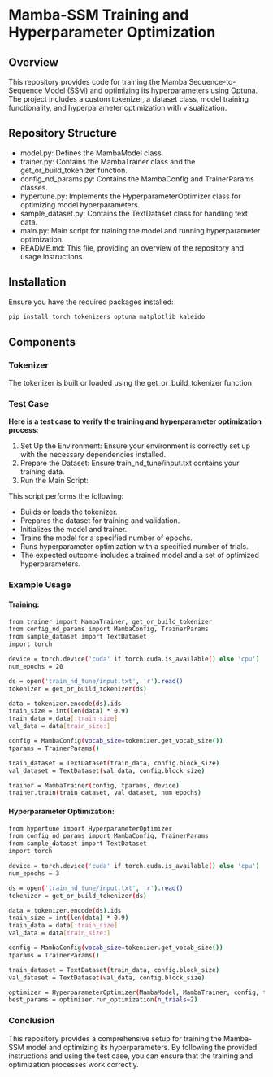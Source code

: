 # **Mamba-SSM Training and Hyperparameter Optimization**

## **Overview**
This repository provides code for training the Mamba Sequence-to-Sequence Model (SSM) and optimizing its hyperparameters using Optuna. The project includes a custom tokenizer, a dataset class, model training functionality, and hyperparameter optimization with visualization.

## **Repository Structure**
- model.py: Defines the MambaModel class.
- trainer.py: Contains the MambaTrainer class and the get_or_build_tokenizer function.
- config_nd_params.py: Contains the MambaConfig and TrainerParams classes.
- hypertune.py: Implements the HyperparameterOptimizer class for optimizing model hyperparameters.
- sample_dataset.py: Contains the TextDataset class for handling text data.
- main.py: Main script for training the model and running hyperparameter optimization.
- README.md: This file, providing an overview of the repository and usage instructions.

## **Installation**
Ensure you have the required packages installed:
```bash
pip install torch tokenizers optuna matplotlib kaleido
```

## **Components**
### **Tokenizer**
The tokenizer is built or loaded using the get_or_build_tokenizer function

### **Test Case**
**Here is a test case to verify the training and hyperparameter optimization process**:

1. Set Up the Environment: Ensure your environment is correctly set up with the necessary dependencies installed.
2. Prepare the Dataset: Ensure train_nd_tune/input.txt contains your training data.
3. Run the Main Script:

This script performs the following:

- Builds or loads the tokenizer.
- Prepares the dataset for training and validation.
- Initializes the model and trainer.
- Trains the model for a specified number of epochs.
- Runs hyperparameter optimization with a specified number of trials.
- The expected outcome includes a trained model and a set of optimized hyperparameters.

### **Example Usage**
#### **Training:**
```bash
from trainer import MambaTrainer, get_or_build_tokenizer
from config_nd_params import MambaConfig, TrainerParams
from sample_dataset import TextDataset
import torch

device = torch.device('cuda' if torch.cuda.is_available() else 'cpu')
num_epochs = 20

ds = open('train_nd_tune/input.txt', 'r').read()
tokenizer = get_or_build_tokenizer(ds)

data = tokenizer.encode(ds).ids
train_size = int(len(data) * 0.9)
train_data = data[:train_size]
val_data = data[train_size:]

config = MambaConfig(vocab_size=tokenizer.get_vocab_size())
tparams = TrainerParams()

train_dataset = TextDataset(train_data, config.block_size)
val_dataset = TextDataset(val_data, config.block_size)

trainer = MambaTrainer(config, tparams, device)
trainer.train(train_dataset, val_dataset, num_epochs)
```
#### **Hyperparameter Optimization:**
```bash
from hypertune import HyperparameterOptimizer
from config_nd_params import MambaConfig, TrainerParams
from sample_dataset import TextDataset
import torch

device = torch.device('cuda' if torch.cuda.is_available() else 'cpu')
num_epochs = 3

ds = open('train_nd_tune/input.txt', 'r').read()
tokenizer = get_or_build_tokenizer(ds)

data = tokenizer.encode(ds).ids
train_size = int(len(data) * 0.9)
train_data = data[:train_size]
val_data = data[train_size:]

config = MambaConfig(vocab_size=tokenizer.get_vocab_size())
tparams = TrainerParams()

train_dataset = TextDataset(train_data, config.block_size)
val_dataset = TextDataset(val_data, config.block_size)

optimizer = HyperparameterOptimizer(MambaModel, MambaTrainer, config, tparams, train_dataset, val_dataset, device)
best_params = optimizer.run_optimization(n_trials=2)
```

### **Conclusion**
This repository provides a comprehensive setup for training the Mamba-SSM model and optimizing its hyperparameters. By following the provided instructions and using the test case, you can ensure that the training and optimization processes work correctly.